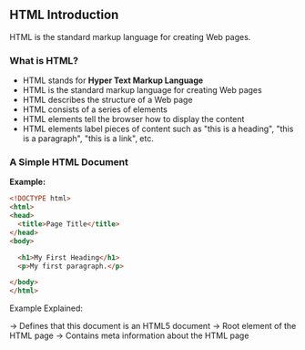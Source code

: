 ## HTML Introduction
HTML is the standard markup language for creating Web pages.

### What is HTML?
- HTML stands for **Hyper Text Markup Language**  
- HTML is the standard markup language for creating Web pages  
- HTML describes the structure of a Web page  
- HTML consists of a series of elements  
- HTML elements tell the browser how to display the content  
- HTML elements label pieces of content such as "this is a heading", "this is a paragraph", "this is a link", etc.


### A Simple HTML Document
**Example:**

```html
<!DOCTYPE html>
<html>
<head>
  <title>Page Title</title>
</head>
<body>

  <h1>My First Heading</h1>
  <p>My first paragraph.</p>

</body>
</html>

```
Example Explained:

<!DOCTYPE html> → Defines that this document is an HTML5 document

<html> → Root element of the HTML page

<head> → Contains meta information about the HTML page

<title> → Specifies a title for the HTML page (shown in browser tab)

<body> → Container for all visible content like headings, paragraphs, images, links, etc.

< h1>  → Defines a large heading

< p > → Defines a paragraph 




## What is an HTML Element?

An HTML element is defined by a start tag, some content, and an end tag:

```html
<tagname> Content goes here... </tagname>```

## The HTML element is everything from the start tag to the end tag:

```<h1>My First Heading</h1>
<p>My first paragraph.</p>```





